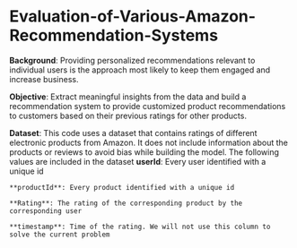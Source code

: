 # Evaluation-of-Various-Amazon-Recommendation-Systems

**Background**:
Providing personalized recommendations relevant to individual users is the approach most likely to keep them engaged and increase business.

**Objective**:
Extract meaningful insights from the data and build a recommendation system to provide customized product recommendations to customers based on their previous ratings for other products.

**Dataset**:
This code uses a dataset that contains ratings of different electronic products from Amazon.
It does not include information about the products or reviews to avoid bias while building the model.
The following values are included in the dataset
    **userId**: Every user identified with a unique id
    
    **productId**: Every product identified with a unique id
    
    **Rating**: The rating of the corresponding product by the corresponding user
    
    **timestamp**: Time of the rating. We will not use this column to solve the current problem
